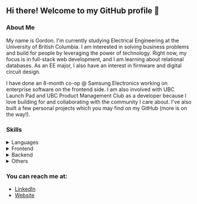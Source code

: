 ## Hi there! Welcome to my GitHub profile 👋

### About Me

My name is Gordon. I'm currently studying Electrical Engineering at the University of British Columbia. I am interested in solving business problems and build for people by leveraging the power of technology. Right now, my focus is in full-stack web development, and I am learning about relational databases. As an EE major, I also have an interest in firmware and digital circuit design.

I have done an 8-month co-op @ Samsung Electronics working on enterprise software on the frontend side. I am also involved with UBC Launch Pad and UBC Product Management Club as a developer because I love building for and collaborating with the community I care about. I've also built a few personal projects which you may find on my GitHub (more is on the way!).

### Skills
<details>
  <summary>Languages</summary>
  
- JS/TS
- Python
- Java
- SQL
- HTML/CSS
- C
- Arm Assembly
</details>

<details>
  <summary>Frontend</summary>
  
- React.js
- React Native
- Webpack, Vite
- Redux
</details>

<details>
  <summary>Backend</summary>
  
- Django
- Flask
- Express.js
- Spring
- Node.js
</details>

<details>
  <summary>Others</summary>
  
- AWS (Amplify, S3, Lambda, Cloud Development Kit)
- Docker
- Git
- MongoDB
- PostgreSQL
- Mocha, Jest, Pytest, JUnit
</details>

### You can reach me at:
- [LinkedIn](http://linkedin.com/in/gordon-cheung-hwc/)
- [Website](https://hgjnnf.github.io) 

<!--
**Hgjnnf/Hgjnnf** is a ✨ _special_ ✨ repository because its `README.md` (this file) appears on your GitHub profile.

Here are some ideas to get you started:

- 🔭 I’m currently working on ...
- 🌱 I’m currently learning ...
- 👯 I’m looking to collaborate on ...
- 🤔 I’m looking for help with ...
- 💬 Ask me about ...
- 📫 How to reach me: ...
- 😄 Pronouns: ...
- ⚡ Fun fact: ...
-->
